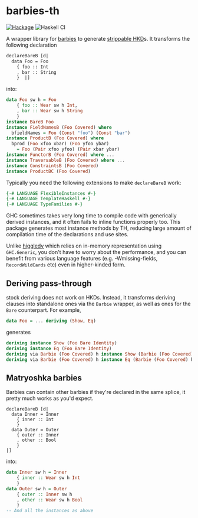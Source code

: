 barbies-th
====

[![Hackage](https://img.shields.io/hackage/v/barbies-th.svg)](https://hackage.haskell.org/package/barbies-th)
![Haskell CI](https://github.com/fumieval/barbies-th/workflows/Haskell%20CI/badge.svg)

A wrapper library for [barbies](http://hackage.haskell.org/package/barbies) to generate [strippable HKD](http://hackage.haskell.org/package/barbies-1.1.3.0/docs/Data-Barbie-Bare.html)s. It transforms the following declaration

```haskell
declareBareB [d|
  data Foo = Foo
    { foo :: Int
    , bar :: String
    }  |]
```

into:

```haskell
data Foo sw h = Foo
    { foo :: Wear sw h Int,
    , bar :: Wear sw h String
    }
instance BareB Foo
instance FieldNamesB (Foo Covered) where
  bfieldNames = Foo (Const "foo") (Const "bar")
instance ProductB (Foo Covered) where
  bprod (Foo xfoo xbar) (Foo yfoo ybar)
    = Foo (Pair xfoo yfoo) (Pair xbar ybar)
instance FunctorB (Foo Covered) where ...
instance TraversableB (Foo Covered) where ...
instance ConstraintsB (Foo Covered)
instance ProductBC (Foo Covered)
```

Typically you need the following extensions to make `declareBareB` work:

```haskell
{-# LANGUAGE FlexibleInstances #-}
{-# LANGUAGE TemplateHaskell #-}
{-# LANGUAGE TypeFamilies #-}
```

GHC sometimes takes very long time to compile code with generically derived instances, and it often fails to inline functions properly too. This package generates most instance methods by TH, reducing large amount of compilation time
of the declarations and use sites.

Unlike [higgledy](https://hackage.haskell.org/package/higgledy) which relies on
in-memory representation using `GHC.Generic`, you don't have to worry about the performance, and you can benefit from various language features
(e.g. -Wmissing-fields, `RecordWildCards` etc) even in higher-kinded form.

Deriving pass-through
----

stock deriving does not work on HKDs. Instead, it transforms deriving clauses into standalone ones via the `Barbie` wrapper,
as well as ones for the `Bare` counterpart. For example,

```haskell
data Foo = ... deriving (Show, Eq)
```

generates

```haskell
deriving instance Show (Foo Bare Identity)
deriving instance Eq (Foo Bare Identity)
deriving via Barbie (Foo Covered) h instance Show (Barbie (Foo Covered) h) => Show (Foo Covered h)
deriving via Barbie (Foo Covered) h instance Eq (Barbie (Foo Covered) h) => Eq (Foo Covered h)
```

Matryoshka barbies
----

Barbies can contain other barbies if they're declared in the same splice, it
pretty much works as you'd expect.

```hasklell
declareBareB [d|
  data Inner = Inner
    { inner :: Int
    }
  data Outer = Outer
    { outer :: Inner
    , other :: Bool
    }
|]
```

into:

```haskell
data Inner sw h = Inner
    { inner :: Wear sw h Int
    }
data Outer sw h = Outer
    { outer :: Inner sw h
    , other :: Wear sw h Bool
    }
-- And all the instances as above
```

